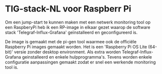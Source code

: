 # TIG-stack-NL voor Raspberr Pi

Om een jump-start te kunnen maken met een netwerk monitoring tool op een RaspberyPi heb ik een RP-image in elkaar gezet waarop de software stack 'Telegraf-Influx-Grafana' geïnstalleerd en geconfigureerd is.

De image is gemaakt met de pi-gen tool waarmee ook de officiële Raspberry Pi images gemaakt worden. Het is een 'Raspberry Pi OS Lite (64-bit)' versie zonder desktop environment. Als extra worden Telegraf-Influx-Grafana geinstalleerd en enkele hulpprogramma's. Tevens worden enkele configuratie aanpassingen gemaakt zodat er snel een werkende monitoring tool is.
